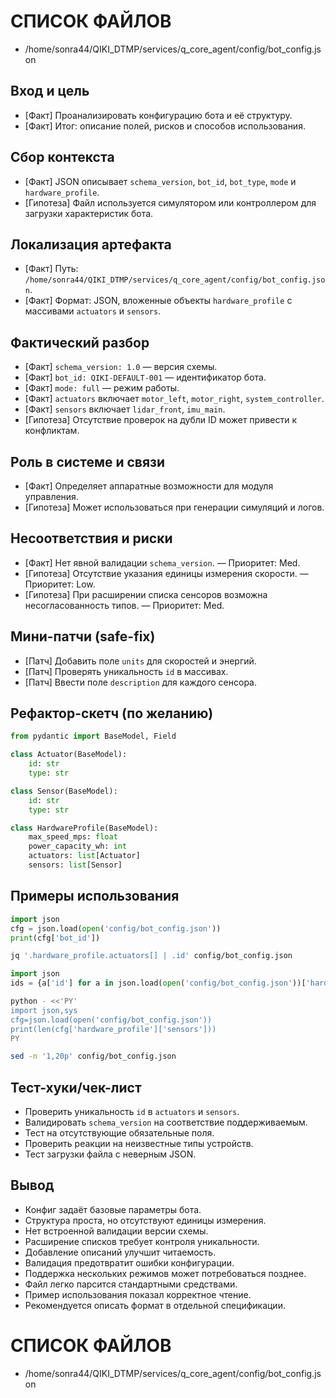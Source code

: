 # СПИСОК ФАЙЛОВ
- /home/sonra44/QIKI_DTMP/services/q_core_agent/config/bot_config.json

## Вход и цель
- [Факт] Проанализировать конфигурацию бота и её структуру.
- [Факт] Итог: описание полей, рисков и способов использования.

## Сбор контекста
- [Факт] JSON описывает `schema_version`, `bot_id`, `bot_type`, `mode` и `hardware_profile`.
- [Гипотеза] Файл используется симулятором или контроллером для загрузки характеристик бота.

## Локализация артефакта
- [Факт] Путь: `/home/sonra44/QIKI_DTMP/services/q_core_agent/config/bot_config.json`.
- [Факт] Формат: JSON, вложенные объекты `hardware_profile` с массивами `actuators` и `sensors`.

## Фактический разбор
- [Факт] `schema_version: 1.0` — версия схемы.
- [Факт] `bot_id: QIKI-DEFAULT-001` — идентификатор бота.
- [Факт] `mode: full` — режим работы.
- [Факт] `actuators` включает `motor_left`, `motor_right`, `system_controller`.
- [Факт] `sensors` включает `lidar_front`, `imu_main`.
- [Гипотеза] Отсутствие проверок на дубли ID может привести к конфликтам.

## Роль в системе и связи
- [Факт] Определяет аппаратные возможности для модуля управления.
- [Гипотеза] Может использоваться при генерации симуляций и логов.

## Несоответствия и риски
- [Факт] Нет явной валидации `schema_version`. — Приоритет: Med.
- [Гипотеза] Отсутствие указания единицы измерения скорости. — Приоритет: Low.
- [Гипотеза] При расширении списка сенсоров возможна несогласованность типов. — Приоритет: Med.

## Мини-патчи (safe-fix)
- [Патч] Добавить поле `units` для скоростей и энергий.
- [Патч] Проверять уникальность `id` в массивах.
- [Патч] Ввести поле `description` для каждого сенсора.

## Рефактор-скетч (по желанию)
```python
from pydantic import BaseModel, Field

class Actuator(BaseModel):
    id: str
    type: str

class Sensor(BaseModel):
    id: str
    type: str

class HardwareProfile(BaseModel):
    max_speed_mps: float
    power_capacity_wh: int
    actuators: list[Actuator]
    sensors: list[Sensor]
```

## Примеры использования
```python
import json
cfg = json.load(open('config/bot_config.json'))
print(cfg['bot_id'])
```
```bash
jq '.hardware_profile.actuators[] | .id' config/bot_config.json
```
```python
import json
ids = {a['id'] for a in json.load(open('config/bot_config.json'))['hardware_profile']['actuators']}
```
```bash
python - <<'PY'
import json,sys
cfg=json.load(open('config/bot_config.json'))
print(len(cfg['hardware_profile']['sensors']))
PY
```
```bash
sed -n '1,20p' config/bot_config.json
```

## Тест-хуки/чек-лист
- Проверить уникальность `id` в `actuators` и `sensors`.
- Валидировать `schema_version` на соответствие поддерживаемым.
- Тест на отсутствующие обязательные поля.
- Проверить реакции на неизвестные типы устройств.
- Тест загрузки файла с неверным JSON.

## Вывод
- Конфиг задаёт базовые параметры бота.
- Структура проста, но отсутствуют единицы измерения.
- Нет встроенной валидации версии схемы.
- Расширение списков требует контроля уникальности.
- Добавление описаний улучшит читаемость.
- Валидация предотвратит ошибки конфигурации.
- Поддержка нескольких режимов может потребоваться позднее.
- Файл легко парсится стандартными средствами.
- Пример использования показал корректное чтение.
- Рекомендуется описать формат в отдельной спецификации.

# СПИСОК ФАЙЛОВ
- /home/sonra44/QIKI_DTMP/services/q_core_agent/config/bot_config.json
